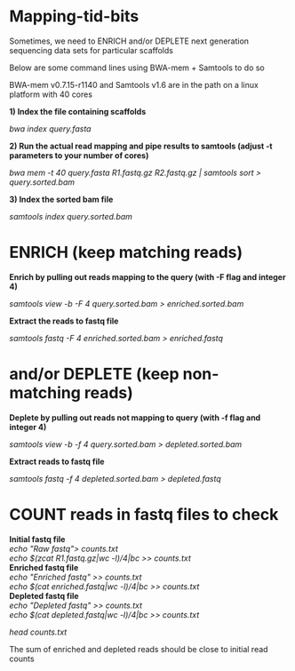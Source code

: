 # Mapping-tid-bits

Sometimes, we need to ENRICH and/or DEPLETE next generation sequencing data sets for particular scaffolds<br/>

Below are some command lines using BWA-mem + Samtools to do so<br/>

BWA-mem v0.7.15-r1140 and Samtools v1.6 are in the path on a linux platform with 40 cores<br/>

**1) Index the file containing scaffolds**

*bwa index query.fasta*

**2) Run the actual read mapping and pipe results to samtools (adjust -t parameters to your number of cores)**

*bwa mem -t 40 query.fasta R1.fastq.gz R2.fastq.gz | samtools sort > query.sorted.bam*

**3) Index the sorted bam file**

*samtools index query.sorted.bam*

# ENRICH (keep matching reads)
**Enrich by pulling out reads mapping to the query (with -F flag and integer 4)**

*samtools view -b -F 4 query.sorted.bam > enriched.sorted.bam*

**Extract the reads to fastq file**

*samtools fastq -F 4 enriched.sorted.bam > enriched.fastq*

# and/or DEPLETE (keep non-matching reads)
**Deplete by pulling out reads not mapping to query (with -f flag and integer 4)**

*samtools view -b -f 4 query.sorted.bam > depleted.sorted.bam*

**Extract reads to fastq file**

*samtools fastq -f 4 depleted.sorted.bam > depleted.fastq*

# COUNT reads in fastq files to check
**Initial fastq file**<br/>
*echo "Raw fastq"> counts.txt*<br/>
*echo $(zcat R1.fastq.gz|wc -l)/4|bc >> counts.txt*<br/>
**Enriched fastq file**<br/>
*echo "Enriched fastq" >> counts.txt*<br/>
*echo $(cat enriched.fastq|wc -l)/4|bc >> counts.txt*<br/>
**Depleted fastq file**<br/>
*echo "Depleted fastq" >> counts.txt*<br/>
*echo $(cat depleted.fastq|wc -l)/4|bc >> counts.txt*<br/>

*head counts.txt*<br/>

The sum of enriched and depleted reads should be close to initial read counts




